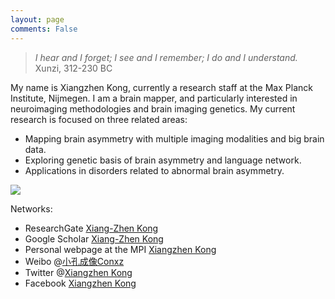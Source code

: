 ```yaml
---
layout: page
comments: False
---
```


>*I hear and I forget; I see and I remember; I do and I understand.* 
>Xunzi, 312-230 BC

My name is Xiangzhen Kong, currently a research staff at the Max Planck Institute, Nijmegen.  I am a brain mapper, and particularly interested in neuroimaging methodologies and brain imaging genetics. My current research is focused on three related areas: 
- Mapping brain asymmetry with multiple imaging modalities and big brain data.
- Exploring genetic basis of brain asymmetry and language network.
- Applications in disorders related to abnormal brain asymmetry.

![](https://scontent-ams3-1.cdninstagram.com/t51.2885-15/e35/14499057_1831381420427746_1316494745664487424_n.jpg)

Networks:
- ResearchGate [Xiang-Zhen Kong](https://www.researchgate.net/profile/Xiang_Zhen_Kong2)
- Google Scholar [Xiang-Zhen Kong](https://scholar.google.com/citations?user=AGsaPnQAAAAJ&hl=en)
- Personal webpage at the MPI [Xiangzhen Kong](http://www.mpi.nl/people/kong-xiangzhen)
- Weibo @[小孔成像Conxz](http://www.weibo.com/kongxz)
- Twitter @[Xiangzhen Kong](https://twitter.com/xiangzhenkong)
- Facebook [Xiangzhen Kong](https://www.facebook.com/xiangzhen.kong)
